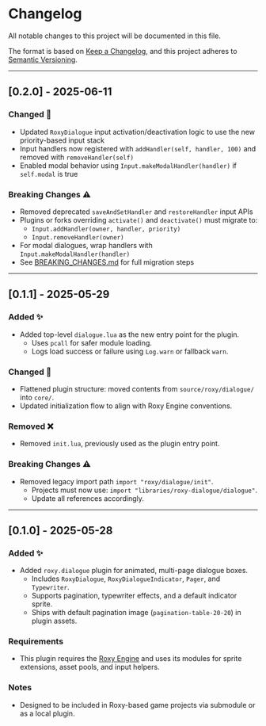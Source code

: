 # Changelog

All notable changes to this project will be documented in this file.

The format is based on [Keep a Changelog](https://keepachangelog.com/en/1.0.0/), and this project adheres to [Semantic Versioning](https://semver.org/).

---

## [0.2.0] - 2025-06-11

### Changed 🔧
- Updated `RoxyDialogue` input activation/deactivation logic to use the new priority-based input stack
- Input handlers now registered with `addHandler(self, handler, 100)` and removed with `removeHandler(self)`
- Enabled modal behavior using `Input.makeModalHandler(handler)` if `self.modal` is true

### Breaking Changes ⚠️
- Removed deprecated `saveAndSetHandler` and `restoreHandler` input APIs
- Plugins or forks overriding `activate()` and `deactivate()` must migrate to:
  - `Input.addHandler(owner, handler, priority)`
  - `Input.removeHandler(owner)`
- For modal dialogues, wrap handlers with `Input.makeModalHandler(handler)`
- See [BREAKING_CHANGES.md](./BREAKING_CHANGES.md) for full migration steps

---

## [0.1.1] - 2025-05-29

### Added ✨
- Added top-level `dialogue.lua` as the new entry point for the plugin.
  - Uses `pcall` for safer module loading.
  - Logs load success or failure using `Log.warn` or fallback `warn`.

### Changed 🔧
- Flattened plugin structure: moved contents from `source/roxy/dialogue/` into `core/`.
- Updated initialization flow to align with Roxy Engine conventions.

### Removed ❌
- Removed `init.lua`, previously used as the plugin entry point.

### Breaking Changes ⚠️
- Removed legacy import path `import "roxy/dialogue/init"`.
  - Projects must now use: `import "libraries/roxy-dialogue/dialogue"`.
  - Update all references accordingly.

---

## [0.1.0] - 2025-05-28

### Added ✨
- Added `roxy.dialogue` plugin for animated, multi-page dialogue boxes.
  - Includes `RoxyDialogue`, `RoxyDialogueIndicator`, `Pager`, and `Typewriter`.
  - Supports pagination, typewriter effects, and a default indicator sprite.
  - Ships with default pagination image (`pagination-table-20-20`) in plugin assets.

### Requirements
- This plugin requires the [Roxy Engine](https://github.com/invisiblesloth/roxy-engine) and uses its modules for sprite extensions, asset pools, and input helpers.

### Notes
- Designed to be included in Roxy-based game projects via submodule or as a local plugin.
